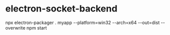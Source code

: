# electron-socket-backend
npx electron-packager . myapp --platform=win32 --arch=x64 --out=dist --overwrite
npm start
